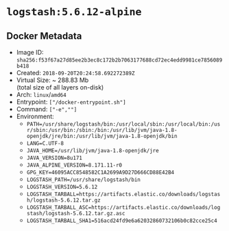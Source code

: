 # `logstash:5.6.12-alpine`

## Docker Metadata

- Image ID: `sha256:f53f67a27d85ee2b3ec8c172b2b7063177688cd72ec4edd9981ce7856089b418`
- Created: `2018-09-20T20:24:58.692272389Z`
- Virtual Size: ~ 288.83 Mb  
  (total size of all layers on-disk)
- Arch: `linux`/`amd64`
- Entrypoint: `["/docker-entrypoint.sh"]`
- Command: `["-e",""]`
- Environment:
  - `PATH=/usr/share/logstash/bin:/usr/local/sbin:/usr/local/bin:/usr/sbin:/usr/bin:/sbin:/bin:/usr/lib/jvm/java-1.8-openjdk/jre/bin:/usr/lib/jvm/java-1.8-openjdk/bin`
  - `LANG=C.UTF-8`
  - `JAVA_HOME=/usr/lib/jvm/java-1.8-openjdk/jre`
  - `JAVA_VERSION=8u171`
  - `JAVA_ALPINE_VERSION=8.171.11-r0`
  - `GPG_KEY=46095ACC8548582C1A2699A9D27D666CD88E42B4`
  - `LOGSTASH_PATH=/usr/share/logstash/bin`
  - `LOGSTASH_VERSION=5.6.12`
  - `LOGSTASH_TARBALL=https://artifacts.elastic.co/downloads/logstash/logstash-5.6.12.tar.gz`
  - `LOGSTASH_TARBALL_ASC=https://artifacts.elastic.co/downloads/logstash/logstash-5.6.12.tar.gz.asc`
  - `LOGSTASH_TARBALL_SHA1=516acd24fd9e6a62032860732106b0c82cce25c4`
